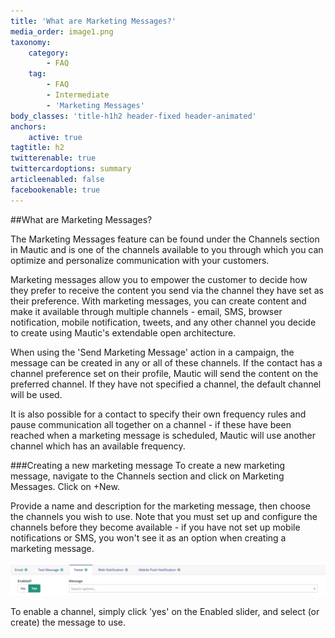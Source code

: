 ```yaml
---
title: 'What are Marketing Messages?'
media_order: image1.png
taxonomy:
    category:
        - FAQ
    tag:
        - FAQ
        - Intermediate
        - 'Marketing Messages'
body_classes: 'title-h1h2 header-fixed header-animated'
anchors:
    active: true
tagtitle: h2
twitterenable: true
twittercardoptions: summary
articleenabled: false
facebookenable: true
---
```


##What are Marketing Messages?


The Marketing Messages feature can be found under the Channels section in Mautic and is one of the channels available to you through which you can optimize and personalize communication with your customers.

Marketing messages allow you to empower the customer to decide how they prefer to receive the content you send via the channel they have set as their preference. With marketing messages, you can create content and make it available through multiple channels - email, SMS, browser notification, mobile notification, tweets, and any other channel you decide to create using Mautic's extendable open architecture.

When using the 'Send Marketing Message' action in a campaign, the message can be created in any or all of these channels. If the contact has a channel preference set on their profile, Mautic will send the content on the preferred channel. If they have not specified a channel, the default channel will be used.

It is also possible for a contact to specify their own frequency rules and pause communication all together on a channel - if these have been reached when a marketing message is scheduled, Mautic will use another channel which has an available frequency.

###Creating a new marketing message
To create a new marketing message, navigate to the Channels section and click on Marketing Messages. Click on +New.


Provide a name and description for the marketing message, then choose the channels you wish to use. Note that you must set up and configure the channels before they become available - if you have not set up mobile notifications or SMS, you won't see it as an option when creating a marketing message.

![](image1.png)


To enable a channel, simply click 'yes' on the Enabled slider, and select (or create) the message to use.
